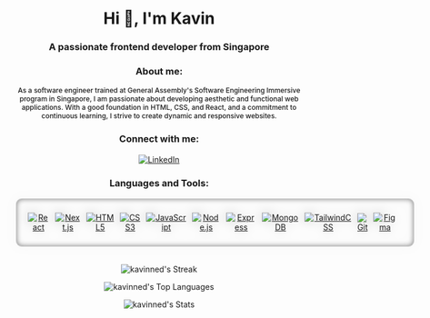 <h1 align="center">Hi 👋, I'm Kavin</h1>
<h3 align="center">A passionate frontend developer from Singapore</h3>

<h3 align="center">About me:</h3>
<p align="center" style="text-align: center; font-weight: 500; font-size: 12px">As a software engineer trained at General Assembly's Software Engineering Immersive program in Singapore, I am passionate about developing aesthetic and functional web applications. With a good foundation in HTML, CSS, and React, and a commitment to continuous learning, I strive to create dynamic and responsive websites.</p>

<h3 align="center">Connect with me:</h3>
<p align="center">
<a href="https://www.linkedin.com/in/kavin-nedumaran/" target="blank"><img align="center" src="https://raw.githubusercontent.com/rahuldkjain/github-profile-readme-generator/master/src/images/icons/Social/linked-in-alt.svg" alt="LinkedIn" height="30" width="40" /></a>
</p>

<h3 align="center">Languages and Tools:</h3>
<div align="center">
<div style="display: inline-flex; align-items: center; justify-content: center; gap: 10px; border: 1px solid rgba(0,0,0,0.2); padding: 20px; border-radius: 10px; width: fit-content; filter: drop-shadow(0 0 10px rgba(0,0,0,0.2)); box-shadow: inset 0 0 10px rgba(0,0,0,0.5);">
<a href="https://react.dev/"><img src="https://skillicons.dev/icons?i=react" height="40" alt="React" /></a>
<a href="https://nextjs.org/docs"><img src="https://skillicons.dev/icons?i=nextjs" height="40" alt="Next.js" /></a>
<a href="https://developer.mozilla.org/en-US/docs/Web/HTML"><img src="https://skillicons.dev/icons?i=html" height="40" alt="HTML5" /></a>
<a href="https://developer.mozilla.org/en-US/docs/Web/CSS"><img src="https://skillicons.dev/icons?i=css" height="40" alt="CSS3" /></a>
<a href="https://developer.mozilla.org/en-US/docs/Web/JavaScript"><img src="https://skillicons.dev/icons?i=js" height="40" alt="JavaScript" /></a>
<a href="https://nodejs.org/en/docs/"><img src="https://skillicons.dev/icons?i=nodejs" height="40" alt="Node.js" /></a>
<a href="https://expressjs.com/en/starter/installing.html"><img src="https://skillicons.dev/icons?i=express" height="40" alt="Express" /></a>
<a href="https://docs.mongodb.com/manual/introduction/"><img src="https://skillicons.dev/icons?i=mongodb" height="40" alt="MongoDB" /></a>
<a href="https://tailwindcss.com/docs"><img src="https://skillicons.dev/icons?i=tailwind" height="40" alt="TailwindCSS" /></a>
<a href="https://git-scm.com/doc"><img src="https://skillicons.dev/icons?i=git" height="40" alt="Git" /></a>
<a href="https://www.figma.com/community/file/830870404333919494"><img src="https://skillicons.dev/icons?i=figma" height="40" alt="Figma" /></a>
<a href="https://www.motion.dev/docs"><img src="./assets/framer.png" height="40" alt="Framer Motion" /></a>
</div>
</div>

<br/>

<p align="center">
  <img src="https://github-readme-streak-stats.herokuapp.com/?user=kavinned&theme=react&fire=FF5252&ring=EB7026&hide_border=true" alt="kavinned's Streak" width="400" />
</p>

<p align="center">
  <img src="https://github-readme-stats.vercel.app/api/top-langs/?username=kavinned&theme=react&show_icons=true&hide_border=true&layout=compact" alt="kavinned's Top Languages" width="400" />
</p>

<p align="center">
  <img src="https://github-readme-stats.vercel.app/api?username=kavinned&theme=react&show_icons=true&hide_border=true&count_private=true" alt="kavinned's Stats" width="400" />
</p>


<!--
**kavinned/kavinned** is a ✨ _special_ ✨ repository because its `README.md` (this file) appears on your GitHub profile.

Here are some ideas to get you started:

- 🔭 I’m currently working on...
- 🌱 I’m currently learning...
- 👯 I’m looking to collaborate on...
- 🤔 I’m looking for help with...
- 💬 Ask me about...
- 📫 How to reach me:...
- 😄 Pronouns:...
- ⚡ Fun fact:...
-->
